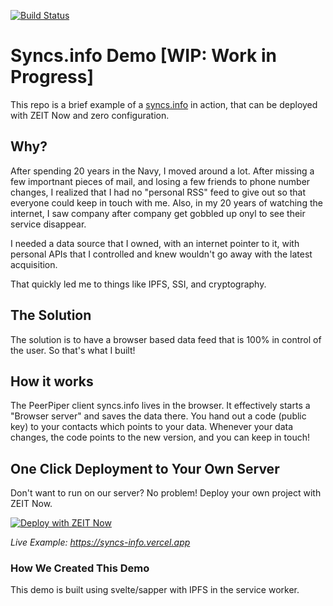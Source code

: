 <p align="center">

[![Build Status](https://travis-ci.com/DougAnderson444/syncs.info.svg?branch=master)](https://travis-ci.com/DougAnderson444/syncs.info)

</p>

# Syncs.info Demo [WIP: Work in Progress]

This repo is a brief example of a [syncs.info](https://syncs.info/) in action, that can be deployed with ZEIT Now and zero configuration.

## Why?

After spending 20 years in the Navy, I moved around a lot. After missing a few importnant pieces of mail, and losing a few friends to phone number changes, I realized that I had no "personal RSS" feed to give out so that everyone could keep in touch with me. Also, in my 20 years of watching the internet, I saw company after company get gobbled up onyl to see their service disappear.

I needed a data source that I owned, with an internet pointer to it, with personal APIs that I controlled and knew wouldn't go away with the latest acquisition.

That quickly led me to things like IPFS, SSI, and cryptography. 

## The Solution

The solution is to have a browser based data feed that is 100% in control of the user. So that's what I built!

## How it works

The PeerPiper client syncs.info lives in the browser. It effectively starts a "Browser server" and saves the data there. You hand out a code (public key) to your contacts which points to your data. Whenever your data changes, the code points to the new version, and you can keep in touch!

## One Click Deployment to Your Own Server

Don't want to run on our server? No problem! Deploy your own project with ZEIT Now.

[![Deploy with ZEIT Now](https://zeit.co/button)](https://zeit.co/import/project?template=https://github.com/DougAnderson444/syncs.info)

_Live Example: https://syncs-info.vercel.app_

### How We Created This Demo

This demo is built using svelte/sapper with IPFS in the service worker.